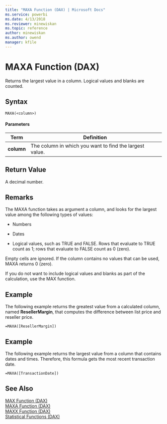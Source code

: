 ```yaml
---
title: "MAXA Function (DAX) | Microsoft Docs"
ms.service: powerbi
ms.date: 4/13/2018
ms.reviewer: minewiskan
ms.topic: reference
author: minewiskan
ms.author: owend
manager: kfile
---
```

# MAXA Function (DAX)
Returns the largest value in a column. Logical values and blanks are counted.  
  
## Syntax  
  
```  
MAXA(<column>)  
```  
  
#### Parameters  
  
|Term|Definition|  
|--------|--------------|  
|**column**|The column in which you want to find the largest value.|  
  
## Return Value  
A decimal number.  
  
## Remarks  
The MAXA function takes as argument a column, and looks for the largest value among the following types of values:  
  
-   Numbers  
  
-   Dates  
  
-   Logical values, such as TRUE and FALSE. Rows that evaluate to TRUE count as 1; rows that evaluate to FALSE count as 0 (zero).  
  
Empty cells are ignored. If the column contains no values that can be used, MAXA returns 0 (zero).  
  
If you do not want to include logical values and blanks as part of the calculation, use the MAX function.  
  
## Example  
The following example returns the greatest value from a calculated column, named **ResellerMargin**, that computes the difference between list price and reseller price.  
  
```  
=MAXA([ResellerMargin])  
```  
  
## Example  
The following example returns the largest value from a column that contains dates and times. Therefore, this formula gets the most recent transaction date.  
  
```  
=MAXA([TransactionDate])  
```  
  
## See Also  
[MAX Function &#40;DAX&#41;](max-function-dax.md)  
[MAXA Function &#40;DAX&#41;](maxa-function-dax.md)  
[MAXX Function &#40;DAX&#41;](maxx-function-dax.md)  
[Statistical Functions &#40;DAX&#41;](statistical-functions-dax.md)  
  
